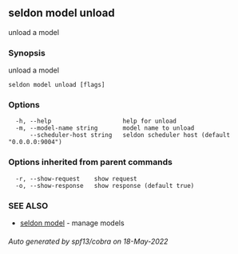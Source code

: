 ## seldon model unload

unload a model

### Synopsis

unload a model

```
seldon model unload [flags]
```

### Options

```
  -h, --help                    help for unload
  -m, --model-name string       model name to unload
      --scheduler-host string   seldon scheduler host (default "0.0.0.0:9004")
```

### Options inherited from parent commands

```
  -r, --show-request    show request
  -o, --show-response   show response (default true)
```

### SEE ALSO

* [seldon model](seldon_model.md)	 - manage models

###### Auto generated by spf13/cobra on 18-May-2022
